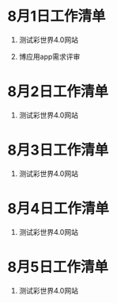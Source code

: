 # 8月1日工作清单

1. 测试彩世界4.0网站

2. 博应用app需求评审

# 8月2日工作清单

1. 测试彩世界4.0网站

# 8月3日工作清单

1. 测试彩世界4.0网站

# 8月4日工作清单

1. 测试彩世界4.0网站

# 8月5日工作清单

1. 测试彩世界4.0网站

